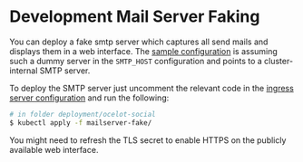 # Development Mail Server Faking

You can deploy a fake smtp server which captures all send mails and displays
them in a web interface. The [sample configuration](../templates/configmap.template.yaml)
is assuming such a dummy server in the `SMTP_HOST` configuration and points to
a cluster-internal SMTP server.

To deploy the SMTP server just uncomment the relevant code in the
[ingress server configuration](../../https/templates/ingress.template.yaml) and
run the following:

```bash
# in folder deployment/ocelot-social
$ kubectl apply -f mailserver-fake/
```

You might need to refresh the TLS secret to enable HTTPS on the publicly
available web interface.
